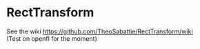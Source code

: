 # RectTransform

See the wiki https://github.com/TheoSabattie/RectTransform/wiki  
(Test on openfl for the moment)
